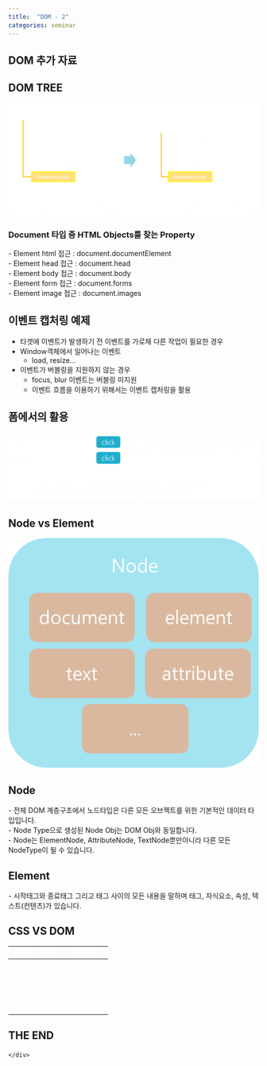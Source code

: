 ```yaml
---
title:  "DOM - 2"
categories: seminar
---
```

<html lang="en">
<head>
  <meta charset="utf-8">
  <title>DOM 추가 자료</title>
  <link rel="stylesheet" href="/css/reveal.css">
  <link rel="stylesheet" href="/css/theme/moon.css" id="theme">
  <link rel="stylesheet" href="/css/custome/2015-03-05.css">
  <!--[if lt IE 9]>
	<script src="lib/js/html5shiv.js"></script>
	<![endif]-->
</head>
<body id="body">
  <div class="reveal" id="wrap">
    <div class="slides">
      <section id="firstSection">
        <h1>DOM 추가 자료</h1>
      </section>
      <section id="documentType">
        <section>
          <h2>DOM TREE</h2>
          <img src="/images/2015-03-05/0.png">
        </section>
        <section>
          <h3>Document 타입 중 HTML Objects를 찾는 Property</h3>
          <p style="text-align: left;">
            - Element html 접근 : document.documentElement
            <br> - Element head 접근 : document.head
            <br> - Element body 접근 : document.body
            <br> - Element form 접근 : document.forms
            <br> - Element image 접근 : document.images
          </p>
        </section>
      </section>
      <section id="event_capturing_example">
        <section>
          <h2>이벤트 캡처링 예제</h2>
          <p>
            <ul>
              <li>타겟에 이벤트가 발생하기 전 이벤트를 가로채 다른 작업이 필요한 경우</li>
              <li>Window객체에서 일어나는 이벤트
                <ul>
                  <li>load, resize...</li>
                </ul>
              </li>
              <li>이벤트가 버블링을 지원하지 않는 경우
                <ul>
                  <li>focus, blur 이벤트는 버블링 미지원</li>
                  <li>이벤트 흐름을 이용하기 위해서는 이벤트 캡처링을 활용</li>
                </ul>
              </li>
            </ul>
          </p>
        </section>
        <section>
          <h2>폼에서의 활용</h2>
          <p>
            <img src="/images/2015-03-05/1.png">
          </p>
        </section>
      </section>
      <section id="nodeElement">
        <section>
          <h2>Node vs Element</h2>
          <img src="/images/2015-03-05/2.png">
        </section>
        <section style="text-align: left;">
          <p>
            <h2>Node</h2>
            <p>
              - 전체 DOM 계층구조에서 노드타입은 다른 모든 오브젝트를 위한 기본적인 데이터 타입입니다.
              <br> - Node Type으로 생성된 Node Obj는 DOM Obj와 동일합니다.
              <br> - Node는 ElementNode, AttributeNode, TextNode뿐만아니라 다른 모든 NodeType이 될 수 있습니다.
              <br>
            </p>
            <h2>Element</h2>
            <p>
              - 시작태그와 종료태그 그리고 태그 사이의 모든 내용을 말하며 태그, 자식요소, 속성, 텍스트(컨텐츠)가 있습니다.
            </p>
          </p>
        </section>
      </section>
      <section>
        <h2>CSS VS DOM</h2>
        <table style="color: white;">
          <thead>
            <tr>
              <th>Year</th>
              <th>CSS</th>
              <th>DOM</th>
            </tr>
          </thead>
          <tbody>
            <tr>
              <td>1996</td>
              <td>CSS1</td>
              <td>DOM Level 0</td>
            </tr>
            <tr>
              <td>1998</td>
              <td>CSS2</td>
              <td>DOM Level 1</td>
            </tr>
            <tr>
              <td>2000</td>
              <td></td>
              <td>DOM Level 2</td>
            </tr>
            <tr>
              <td>2004</td>
              <td></td>
              <td>DOM Level 3</td>
            </tr>
            <tr>
              <td>2005</td>
              <td>CSS3</td>
              <td></td>
            </tr>
          </tbody>
        </table>
      </section>
      <section style="text-align: left;">
        <h1>THE END</h1>
      </section>

    </div>
  </div>
  <script src="/lib/js/head.min.js"></script>
  <script src="/js/reveal.js"></script>
  <script>
  Reveal.initialize({
    controls: true,
    progress: true,
    slideNumber: true,
    // center: false,
    width: 960,
    height: 700,
    top: 0
  });
  </script>
</body>

</html>

